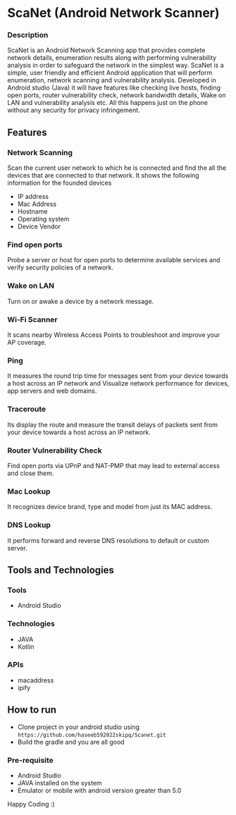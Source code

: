 # ScaNet (Android Network Scanner)


### Description

ScaNet is an Android Network Scanning app that provides complete network details, enumeration results along with performing vulnerability analysis in order to safeguard the network in the simplest way. ScaNet is a simple, user friendly and efficient Android application that will perform enumeration, network scanning and vulnerability analysis. Developed in Android studio (Java) it will have features like checking live hosts, finding open ports, router vulnerability check, network bandwidth details, Wake on LAN and vulnerability analysis etc. All this happens just on the phone without any security for privacy infringement. 

## Features 

###	Network Scanning
Scan the current user network to which he is connected and find the all the devices that are connected to that network. It shows the following information for the founded devices
-	IP address
-	Mac Address
-	Hostname
-	Operating system
-	Device Vendor
###	Find open ports
Probe a server or host for open ports to determine available services and verify security policies of a network.
###	Wake on LAN
Turn on or awake a device by a network message.
###	Wi-Fi Scanner
It scans nearby Wireless Access Points to troubleshoot and improve your AP coverage.
###	Ping
It measures the round trip time for messages sent from your device towards a host across an IP network and Visualize network performance for devices, app servers and web domains.
###	Traceroute
Its display the route and measure the transit delays of packets sent from your device towards a host across an IP network.
###	Router Vulnerability Check
Find open ports via UPnP and NAT-PMP that may lead to external access and close them.
###	Mac Lookup
It recognizes device brand, type and model from just its MAC address.
###	DNS Lookup
It performs forward and reverse DNS resolutions to default or custom server.

## Tools and Technologies 

### Tools
- Android Studio

### Technologies
- JAVA
- Kotlin

### APIs
- macaddress
- ipify

## How to run

- Clone project in your android studio using `https://github.com/haseeb592022skipq/Scanet.git`
- Build the gradle and you are all good

### Pre-requisite

- Android Studio
- JAVA installed on the system
- Emulator or mobile with android version greater than 5.0

Happy Coding :)
